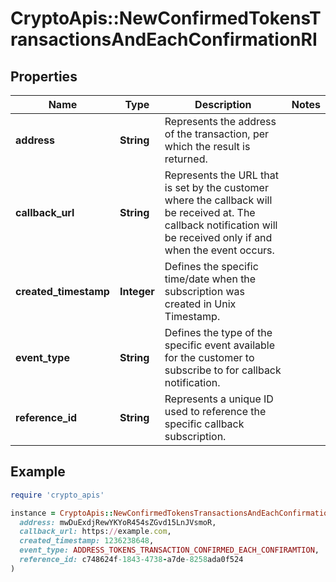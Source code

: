 # CryptoApis::NewConfirmedTokensTransactionsAndEachConfirmationRI

## Properties

| Name | Type | Description | Notes |
| ---- | ---- | ----------- | ----- |
| **address** | **String** | Represents the address of the transaction, per which the result is returned. |  |
| **callback_url** | **String** | Represents the URL that is set by the customer where the callback will be received at. The callback notification will be received only if and when the event occurs. |  |
| **created_timestamp** | **Integer** | Defines the specific time/date when the subscription was created in Unix Timestamp. |  |
| **event_type** | **String** | Defines the type of the specific event available for the customer to subscribe to for callback notification. |  |
| **reference_id** | **String** | Represents a unique ID used to reference the specific callback subscription. |  |

## Example

```ruby
require 'crypto_apis'

instance = CryptoApis::NewConfirmedTokensTransactionsAndEachConfirmationRI.new(
  address: mwDuExdjRewYKYoR454sZGvd15LnJVsmoR,
  callback_url: https://example.com,
  created_timestamp: 1236238648,
  event_type: ADDRESS_TOKENS_TRANSACTION_CONFIRMED_EACH_CONFIRAMTION,
  reference_id: c748624f-1843-4738-a7de-8258ada0f524
)
```

